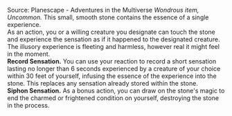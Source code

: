 Source: Planescape - Adventures in the Multiverse
*Wondrous item, Uncommon.*
This small, smooth stone contains the essence of a single experience.  
As an action, you or a willing creature you designate can touch the stone and experience the sensation as if it happened to the designated creature. The illusory experience is fleeting and harmless, however real it might feel in the moment.  
**Record Sensation.** You can use your reaction to record a short sensation lasting no longer than 6 seconds experienced by a creature of your choice within 30 feet of yourself, infusing the essence of the experience into the stone. This replaces any sensation already stored within the stone.  
**Siphon Sensation.** As a bonus action, you can draw on the stone's magic to end the charmed or frightened condition on yourself, destroying the stone in the process.
